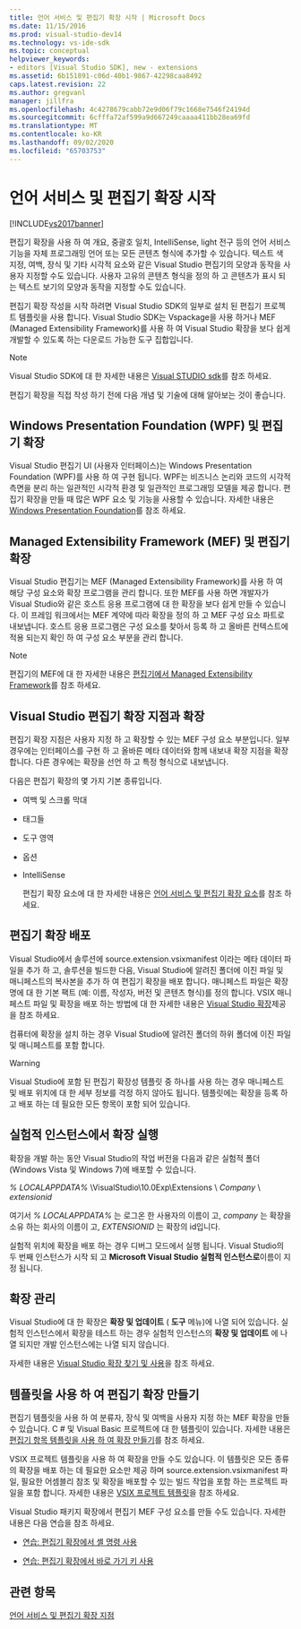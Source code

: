 ```yaml
---
title: 언어 서비스 및 편집기 확장 시작 | Microsoft Docs
ms.date: 11/15/2016
ms.prod: visual-studio-dev14
ms.technology: vs-ide-sdk
ms.topic: conceptual
helpviewer_keywords:
- editors [Visual Studio SDK], new - extensions
ms.assetid: 6b151891-c06d-40b1-9867-42298caa8492
caps.latest.revision: 22
ms.author: gregvanl
manager: jillfra
ms.openlocfilehash: 4c4278679cabb72e9d06f79c1668e7546f24194d
ms.sourcegitcommit: 6cfffa72af599a9d667249caaaa411bb28ea69fd
ms.translationtype: MT
ms.contentlocale: ko-KR
ms.lasthandoff: 09/02/2020
ms.locfileid: "65703753"
---
```

# <a name="getting-started-with-language-service-and-editor-extensions"></a>언어 서비스 및 편집기 확장 시작
[!INCLUDE[vs2017banner](../includes/vs2017banner.md)]

편집기 확장을 사용 하 여 개요, 중괄호 일치, IntelliSense, light 전구 등의 언어 서비스 기능을 자체 프로그래밍 언어 또는 모든 콘텐츠 형식에 추가할 수 있습니다. 텍스트 색 지정, 여백, 장식 및 기타 시각적 요소와 같은 Visual Studio 편집기의 모양과 동작을 사용자 지정할 수도 있습니다. 사용자 고유의 콘텐츠 형식을 정의 하 고 콘텐츠가 표시 되는 텍스트 보기의 모양과 동작을 지정할 수도 있습니다.  
  
 편집기 확장 작성을 시작 하려면 Visual Studio SDK의 일부로 설치 된 편집기 프로젝트 템플릿을 사용 합니다. Visual Studio SDK는 Vspackage을 사용 하거나 MEF (Managed Extensibility Framework)를 사용 하 여 Visual Studio 확장을 보다 쉽게 개발할 수 있도록 하는 다운로드 가능한 도구 집합입니다.  
  
> [!NOTE]
> Visual Studio SDK에 대 한 자세한 내용은 [Visual STUDIO sdk](../extensibility/visual-studio-sdk.md)를 참조 하세요.  
  
 편집기 확장을 직접 작성 하기 전에 다음 개념 및 기술에 대해 알아보는 것이 좋습니다.  
  
## <a name="the-windows-presentation-foundation-wpf-and-editor-extensions"></a>Windows Presentation Foundation (WPF) 및 편집기 확장  
 Visual Studio 편집기 UI (사용자 인터페이스)는 Windows Presentation Foundation (WPF)를 사용 하 여 구현 됩니다. WPF는 비즈니스 논리와 코드의 시각적 측면을 분리 하는 일관적인 시각적 환경 및 일관적인 프로그래밍 모델을 제공 합니다. 편집기 확장을 만들 때 많은 WPF 요소 및 기능을 사용할 수 있습니다. 자세한 내용은 [Windows Presentation Foundation](https://msdn.microsoft.com/library/f667bd15-2134-41e9-b4af-5ced6fafab5d)를 참조 하세요.  
  
## <a name="the-managed-extensibility-framework-mef-and-editor-extensions"></a>Managed Extensibility Framework (MEF) 및 편집기 확장  
 Visual Studio 편집기는 MEF (Managed Extensibility Framework)를 사용 하 여 해당 구성 요소와 확장 프로그램을 관리 합니다. 또한 MEF를 사용 하면 개발자가 Visual Studio와 같은 호스트 응용 프로그램에 대 한 확장을 보다 쉽게 만들 수 있습니다. 이 프레임 워크에서는 MEF 계약에 따라 확장을 정의 하 고 MEF 구성 요소 파트로 내보냅니다. 호스트 응용 프로그램은 구성 요소를 찾아서 등록 하 고 올바른 컨텍스트에 적용 되는지 확인 하 여 구성 요소 부분을 관리 합니다.  
  
> [!NOTE]
> 편집기의 MEF에 대 한 자세한 내용은 [편집기에서 Managed Extensibility Framework](../extensibility/managed-extensibility-framework-in-the-editor.md)를 참조 하세요.  
  
## <a name="visual-studio-editor-extension-points-and-extensions"></a>Visual Studio 편집기 확장 지점과 확장  
 편집기 확장 지점은 사용자 지정 하 고 확장할 수 있는 MEF 구성 요소 부분입니다. 일부 경우에는 인터페이스를 구현 하 고 올바른 메타 데이터와 함께 내보내 확장 지점을 확장 합니다. 다른 경우에는 확장을 선언 하 고 특정 형식으로 내보냅니다.  
  
 다음은 편집기 확장의 몇 가지 기본 종류입니다.  
  
- 여백 및 스크롤 막대  
  
- 태그들  
  
- 도구 영역  
  
- 옵션  
  
- IntelliSense  
  
  편집기 확장 요소에 대 한 자세한 내용은 [언어 서비스 및 편집기 확장 요소](../extensibility/language-service-and-editor-extension-points.md)를 참조 하세요.  
  
## <a name="deploying-editor-extensions"></a>편집기 확장 배포  
 Visual Studio에서 솔루션에 source.extension.vsixmanifest 이라는 메타 데이터 파일을 추가 하 고, 솔루션을 빌드한 다음, Visual Studio에 알려진 폴더에 이진 파일 및 매니페스트의 복사본을 추가 하 여 편집기 확장을 배포 합니다. 매니페스트 파일은 확장명에 대 한 기본 팩트 (예: 이름, 작성자, 버전 및 콘텐츠 형식)를 정의 합니다. VSIX 매니페스트 파일 및 확장을 배포 하는 방법에 대 한 자세한 내용은 [Visual Studio 확장](../extensibility/shipping-visual-studio-extensions.md)제공을 참조 하세요.  
  
 컴퓨터에 확장을 설치 하는 경우 Visual Studio에 알려진 폴더의 하위 폴더에 이진 파일 및 매니페스트를 포함 합니다.  
  
> [!WARNING]
> Visual Studio에 포함 된 편집기 확장성 템플릿 중 하나를 사용 하는 경우 매니페스트 및 배포 위치에 대 한 세부 정보를 걱정 하지 않아도 됩니다. 템플릿에는 확장을 등록 하 고 배포 하는 데 필요한 모든 항목이 포함 되어 있습니다.  
  
## <a name="running-extensions-in-the-experimental-instance"></a>실험적 인스턴스에서 확장 실행  
 확장을 개발 하는 동안 Visual Studio의 작업 버전을 다음과 같은 실험적 폴더 (Windows Vista 및 Windows 7)에 배포할 수 있습니다.  
  
 *% LOCALAPPDATA%* \VisualStudio\10.0Exp\Extensions \\ *Company* \\ *extensionid*  
  
 여기서 *% LOCALAPPDATA%* 는 로그온 한 사용자의 이름이 고, *company* 는 확장을 소유 하는 회사의 이름이 고, *EXTENSIONID* 는 확장의 id입니다.  
  
 실험적 위치에 확장을 배포 하는 경우 디버그 모드에서 실행 됩니다. Visual Studio의 두 번째 인스턴스가 시작 되 고 **Microsoft Visual Studio 실험적 인스턴스로**이름이 지정 됩니다.  
  
## <a name="managing-extensions"></a>확장 관리  
 Visual Studio에 대 한 확장은 **확장 및 업데이트** ( **도구** 메뉴)에 나열 되어 있습니다. 실험적 인스턴스에서 확장을 테스트 하는 경우 실험적 인스턴스의 **확장 및 업데이트** 에 나열 되지만 개발 인스턴스에는 나열 되지 않습니다.  
  
 자세한 내용은 [Visual Studio 확장 찾기 및 사용](../ide/finding-and-using-visual-studio-extensions.md)을 참조 하세요.  
  
## <a name="using-templates-to-create-editor-extensions"></a>템플릿을 사용 하 여 편집기 확장 만들기  
 편집기 템플릿을 사용 하 여 분류자, 장식 및 여백을 사용자 지정 하는 MEF 확장을 만들 수 있습니다. C # 및 Visual Basic 프로젝트에 대 한 템플릿이 있습니다. 자세한 내용은 [편집기 항목 템플릿을 사용 하 여 확장 만들기](../extensibility/creating-an-extension-with-an-editor-item-template.md)를 참조 하세요.  
  
 VSIX 프로젝트 템플릿을 사용 하 여 확장을 만들 수도 있습니다. 이 템플릿은 모든 종류의 확장을 배포 하는 데 필요한 요소만 제공 하며 source.extension.vsixmanifest 파일, 필요한 어셈블리 참조 및 확장을 배포할 수 있는 빌드 작업을 포함 하는 프로젝트 파일을 포함 합니다. 자세한 내용은 [VSIX 프로젝트 템플릿](../extensibility/vsix-project-template.md)을 참조 하세요.  
  
 Visual Studio 패키지 확장에서 편집기 MEF 구성 요소를 만들 수도 있습니다. 자세한 내용은 다음 연습을 참조 하세요.  
  
- [연습: 편집기 확장에서 셸 명령 사용](../extensibility/walkthrough-using-a-shell-command-with-an-editor-extension.md)  
  
- [연습: 편집기 확장에서 바로 가기 키 사용](../extensibility/walkthrough-using-a-shortcut-key-with-an-editor-extension.md)  
  
## <a name="see-also"></a>관련 항목  
 [언어 서비스 및 편집기 확장 지점](../extensibility/language-service-and-editor-extension-points.md)
